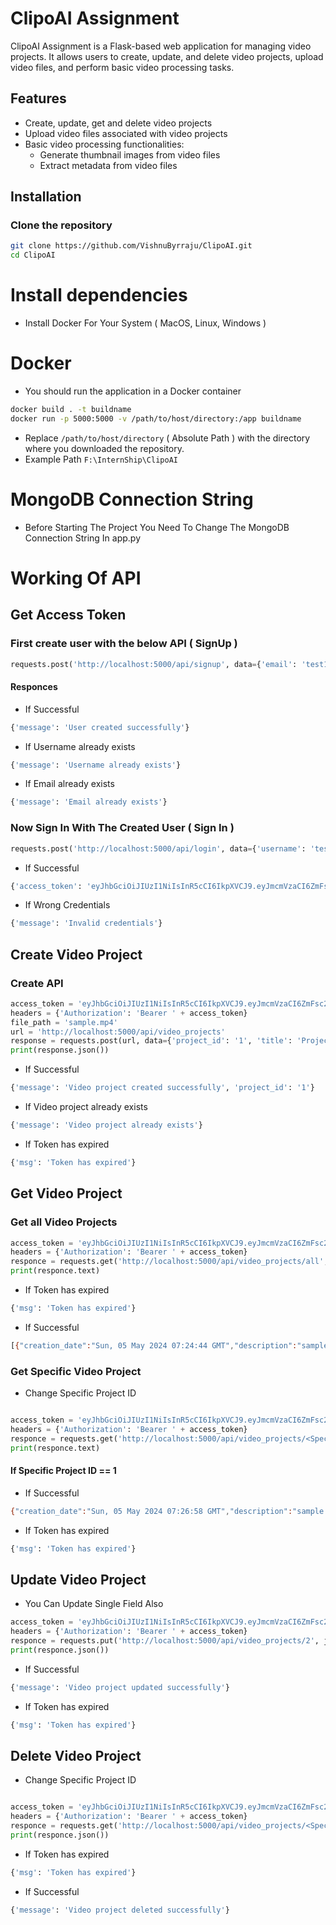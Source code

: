 # ClipoAI Assignment

ClipoAI Assignment is a Flask-based web application for managing video projects. It allows users to create, update, and delete video projects, upload video files, and perform basic video processing tasks.

## Features

- Create, update, get and delete video projects
- Upload video files associated with video projects
- Basic video processing functionalities:
  - Generate thumbnail images from video files
  - Extract metadata from video files

## Installation

### Clone the repository

```bash
git clone https://github.com/VishnuByrraju/ClipoAI.git
cd ClipoAI
```

# Install dependencies

- Install Docker For Your System ( MacOS, Linux, Windows )

# Docker

- You should run the application in a Docker container

```bash
docker build . -t buildname
docker run -p 5000:5000 -v /path/to/host/directory:/app buildname
```

- Replace `/path/to/host/directory` ( Absolute Path ) with the directory where you downloaded the repository.
- Example Path `F:\InternShip\ClipoAI`
# MongoDB Connection String
- Before Starting The Project You Need To Change The MongoDB Connection String In app.py

# Working Of API

## Get Access Token

### First create user with the below API ( SignUp )

```py
requests.post('http://localhost:5000/api/signup', data={'email': 'test1@gmail.com', 'username': 'test1', 'password': 'test1'})
```
#### Responces
- If Successful
```bash
{'message': 'User created successfully'}
```
- If Username already exists
```bash
{'message': 'Username already exists'}
```
- If Email already exists
```bash
{'message': 'Email already exists'}
```
### Now Sign In With The Created User ( Sign In )
```py
requests.post('http://localhost:5000/api/login', data={'username': 'test1', 'password': 'test1'})
```
- If Successful

```bash
{'access_token': 'eyJhbGciOiJIUzI1NiIsInR5cCI6IkpXVCJ9.eyJmcmVzaCI6ZmFsc2UsImlhdCI6MTcxNDg5MjM5MSwianRpIjoiNTg0MzkxM2ItY2QwMS00MDRlLTgyOGUtNDI4Nzg1YjJhYmJhIiwidHlwZSI6ImFjY2VzcyIsInN1YiI6InRlc3QxIiwibmJmIjoxNzE0ODkyMzkxLCJjc3JmIjoiMGE3ZjI4NjUtMGU5MS00YmNlLWFkZjMtNGY5NzU3NjY5MDk0IiwiZXhwIjoxNzE0ODk1OTkxfQ.P9huc8DsNX4ljXqW2laKv7T1PgGaIL5y7nMl4oQ8rws'}
```
- If Wrong Credentials
```bash
{'message': 'Invalid credentials'}
```

## Create Video Project

### Create API

```py
access_token = 'eyJhbGciOiJIUzI1NiIsInR5cCI6IkpXVCJ9.eyJmcmVzaCI6ZmFsc2UsImlhdCI6MTcxNDg5MDMxNCwianRpIjoiMDU5OWNhZmMtNDdhYi00M2YzLThlYjItZjgwZGQyMWNhNzQ3IiwidHlwZSI6ImFjY2VzcyIsInN1YiI6InRlc3QxIiwibmJmIjoxNzE0ODkwMzE0LCJjc3JmIjoiNjliNWM0M2MtNThiMS00OWM1LWJkNjYtNjcxZmQ5M2E5ZDA3IiwiZXhwIjoxNzE0ODkzOTE0fQ.ij4WcHOsOQG1idhpsH4yCImSbFUOOLazQliZoAvavr8'
headers = {'Authorization': 'Bearer ' + access_token}
file_path = 'sample.mp4'
url = 'http://localhost:5000/api/video_projects'
response = requests.post(url, data={'project_id': '1', 'title': 'Project 1', 'status': 'active', 'description': 'sample description'}, files={'file': open(file_path, 'rb')}, headers=headers)
print(response.json())
```

- If Successful

```bash
{'message': 'Video project created successfully', 'project_id': '1'}
```

- If Video project already exists

```bash
{'message': 'Video project already exists'}
```

- If Token has expired

```bash
{'msg': 'Token has expired'}
```
## Get Video Project

### Get all Video Projects

```py
access_token = 'eyJhbGciOiJIUzI1NiIsInR5cCI6IkpXVCJ9.eyJmcmVzaCI6ZmFsc2UsImlhdCI6MTcxNDg5MDMxNCwianRpIjoiMDU5OWNhZmMtNDdhYi00M2YzLThlYjItZjgwZGQyMWNhNzQ3IiwidHlwZSI6ImFjY2VzcyIsInN1YiI6InRlc3QxIiwibmJmIjoxNzE0ODkwMzE0LCJjc3JmIjoiNjliNWM0M2MtNThiMS00OWM1LWJkNjYtNjcxZmQ5M2E5ZDA3IiwiZXhwIjoxNzE0ODkzOTE0fQ.ij4WcHOsOQG1idhpsH4yCImSbFUOOLazQliZoAvavr8'
headers = {'Authorization': 'Bearer ' + access_token}
responce = requests.get('http://localhost:5000/api/video_projects/all', headers=headers)
print(responce.text)
```
- If Token has expired

```bash
{'msg': 'Token has expired'}
```
- If Successful

```bash
[{"creation_date":"Sun, 05 May 2024 07:24:44 GMT","description":"sample description 2","project_id":"2","status":"active","thumbnail_path":"uploads/test1/2/thumbnail_sample.mp4.jpeg","title":"Project 2","user_id":"test1","video_path":"uploads/test1/2/sample.mp4"},{"creation_date":"Sun, 05 May 2024 07:26:58 GMT","description":"sample description 1","project_id":"1","status":"active","thumbnail_path":"uploads/test1/1/thumbnail_sample.mp4.jpeg","title":"Project 1","user_id":"test1","video_path":"uploads/test1/1/sample.mp4"}]
```

### Get Specific Video Project
- Change Specific Project ID

```py

access_token = 'eyJhbGciOiJIUzI1NiIsInR5cCI6IkpXVCJ9.eyJmcmVzaCI6ZmFsc2UsImlhdCI6MTcxNDg5MDMxNCwianRpIjoiMDU5OWNhZmMtNDdhYi00M2YzLThlYjItZjgwZGQyMWNhNzQ3IiwidHlwZSI6ImFjY2VzcyIsInN1YiI6InRlc3QxIiwibmJmIjoxNzE0ODkwMzE0LCJjc3JmIjoiNjliNWM0M2MtNThiMS00OWM1LWJkNjYtNjcxZmQ5M2E5ZDA3IiwiZXhwIjoxNzE0ODkzOTE0fQ.ij4WcHOsOQG1idhpsH4yCImSbFUOOLazQliZoAvavr8'
headers = {'Authorization': 'Bearer ' + access_token}
responce = requests.get('http://localhost:5000/api/video_projects/<Specific Project ID>', headers=headers)
print(responce.text)
```
#### If Specific Project ID == 1
- If Successful
 ```bash
{"creation_date":"Sun, 05 May 2024 07:26:58 GMT","description":"sample description 1","project_id":"1","status":"active","thumbnail_path":"uploads/test1/1/thumbnail_sample.mp4.jpeg","title":"Project 1","user_id":"test1","video_path":"uploads/test1/1/sample.mp4"}
```
- If Token has expired

```bash
{'msg': 'Token has expired'}
```
## Update  Video Project

- You Can Update Single Field Also
```py
access_token = 'eyJhbGciOiJIUzI1NiIsInR5cCI6IkpXVCJ9.eyJmcmVzaCI6ZmFsc2UsImlhdCI6MTcxNDg5MDMxNCwianRpIjoiMDU5OWNhZmMtNDdhYi00M2YzLThlYjItZjgwZGQyMWNhNzQ3IiwidHlwZSI6ImFjY2VzcyIsInN1YiI6InRlc3QxIiwibmJmIjoxNzE0ODkwMzE0LCJjc3JmIjoiNjliNWM0M2MtNThiMS00OWM1LWJkNjYtNjcxZmQ5M2E5ZDA3IiwiZXhwIjoxNzE0ODkzOTE0fQ.ij4WcHOsOQG1idhpsH4yCImSbFUOOLazQliZoAvavr8'
headers = {'Authorization': 'Bearer ' + access_token}
responce = requests.put('http://localhost:5000/api/video_projects/2', json={'project_id': '1', 'title': 'Project 1', 'status': 'active', 'description': 'sample description'}, headers=headers)
print(responce.json())
```
- If Successful
```bash
{'message': 'Video project updated successfully'}
```
- If Token has expired

```bash
{'msg': 'Token has expired'}
```

## Delete Video Project
- Change Specific Project ID
```py

access_token = 'eyJhbGciOiJIUzI1NiIsInR5cCI6IkpXVCJ9.eyJmcmVzaCI6ZmFsc2UsImlhdCI6MTcxNDg5MDMxNCwianRpIjoiMDU5OWNhZmMtNDdhYi00M2YzLThlYjItZjgwZGQyMWNhNzQ3IiwidHlwZSI6ImFjY2VzcyIsInN1YiI6InRlc3QxIiwibmJmIjoxNzE0ODkwMzE0LCJjc3JmIjoiNjliNWM0M2MtNThiMS00OWM1LWJkNjYtNjcxZmQ5M2E5ZDA3IiwiZXhwIjoxNzE0ODkzOTE0fQ.ij4WcHOsOQG1idhpsH4yCImSbFUOOLazQliZoAvavr8'
headers = {'Authorization': 'Bearer ' + access_token}
responce = requests.get('http://localhost:5000/api/video_projects/<Specific Project ID>', headers=headers)
print(responce.json())
```
- If Token has expired

```bash
{'msg': 'Token has expired'}
```
- If Successful
```bash
{'message': 'Video project deleted successfully'}
```
